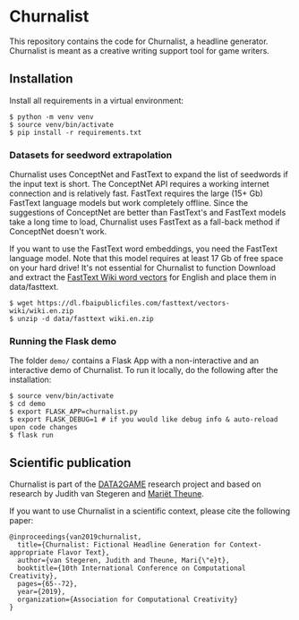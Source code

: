# Churnalist
This repository contains the code for Churnalist, a headline generator. Churnalist is meant as a creative writing support tool for game writers. 

## Installation
Install all requirements in a virtual environment:
```
$ python -m venv venv
$ source venv/bin/activate
$ pip install -r requirements.txt
```

### Datasets for seedword extrapolation
Churnalist uses ConceptNet and FastText to expand the list of seedwords if the input text is short. The ConceptNet API requires a working internet connection and is relatively fast. FastText requires the large (15+ Gb) FastText language models but work completely offline. Since the suggestions of ConceptNet are better than FastText's and FastText models take a long time to load, Churnalist uses FastText as a fall-back method if ConceptNet doesn't work.

If you want to use the FastText word embeddings, you need the FastText language model. Note that this model requires at least 17 Gb of free space on your hard drive! It's not essential for Churnalist to function
Download and extract the [FastText Wiki word vectors](https://fasttext.cc/docs/en/pretrained-vectors.html) for English and place them in data/fasttext.
```
$ wget https://dl.fbaipublicfiles.com/fasttext/vectors-wiki/wiki.en.zip
$ unzip -d data/fasttext wiki.en.zip
```

### Running the Flask demo
The folder `demo/` contains a Flask App with a non-interactive and an interactive demo of Churnalist. To run it locally, do the following after the installation:
```
$ source venv/bin/activate
$ cd demo
$ export FLASK_APP=churnalist.py
$ export FLASK_DEBUG=1 # if you would like debug info & auto-reload upon code changes
$ flask run
```

## Scientific publication
Churnalist is part of the [DATA2GAME](https://www.data2game.nl) research project and based on research by Judith van Stegeren and [Mariët Theune](https://wwwhome.ewi.utwente.nl/~theune/). 

If you want to use Churnalist in a scientific context, please cite the following paper:

```
@inproceedings{van2019churnalist,
  title={Churnalist: Fictional Headline Generation for Context-appropriate Flavor Text},
  author={van Stegeren, Judith and Theune, Mari{\"e}t},
  booktitle={10th International Conference on Computational Creativity},
  pages={65--72},
  year={2019},
  organization={Association for Computational Creativity}
}
```
